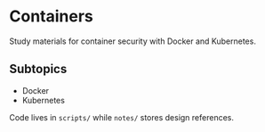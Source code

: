 # Containers

Study materials for container security with Docker and Kubernetes.

## Subtopics
- Docker
- Kubernetes

Code lives in `scripts/` while `notes/` stores design references.
